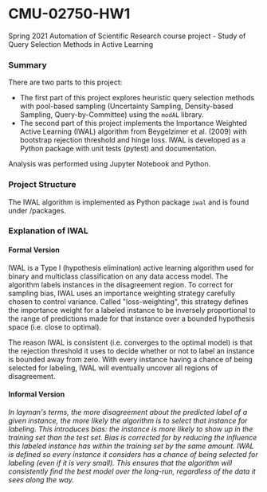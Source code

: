 # CMU-02750-HW1
Spring 2021 Automation of Scientific Research course project - Study of Query Selection Methods in Active Learning

### Summary
There are two parts to this project:
- The first part of this project explores heuristic query selection methods with pool-based sampling (Uncertainty Sampling, Density-based Sampling, Query-by-Committee) using the `modAL` library. 
- The second part of this project implements the Importance Weighted Active Learning (IWAL) algorithm from Beygelzimer et al. (2009) with bootstrap rejection threshold and hinge loss. IWAL is developed as a Python package with unit tests (pytest) and documentation.

Analysis was performed using Jupyter Notebook and Python.


### Project Structure
The IWAL algorithm is implemented as Python package `iwal` and is found under /packages.


### Explanation of IWAL
#### Formal Version
IWAL is a Type I (hypothesis elimination) active learning algorithm used for binary and multiclass classification on any data access model. The algorithm labels instances in the disagreement region. To correct for sampling bias, IWAL uses an importance weighting strategy carefully chosen to control variance. Called "loss-weighting", this strategy defines the importance weight for a labeled instance to be inversely proportional to the range of predictions made for that instance over a bounded hypothesis space (i.e. close to optimal). 

The reason IWAL is consistent (i.e. converges to the optimal model) is that the rejection threshold it uses to decide whether or not to label an instance is bounded away from zero. With every instance having a chance of being selected for labeling, IWAL will eventually uncover all regions of disagreement.

#### Informal Version
*In layman's terms, the more disagreement about the predicted label of a given instance, the more likely the algorithm is to select that instance for labeling. This introduces bias: the instance is more likely to show up in the training set than the test set. Bias is corrected for by reducing the influence this labeled instance has within the training set by the same amount. IWAL is defined so every instance it considers has a chance of being selected for labeling (even if it is very small). This ensures that the algorithm will consistently find the best model over the long-run, regardless of the data it sees along the way.*


